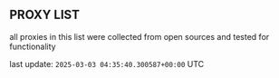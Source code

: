 ## PROXY LIST

all proxies in this list were collected from open sources and tested for functionality

last update: `2025-03-03 04:35:40.300587+00:00` UTC